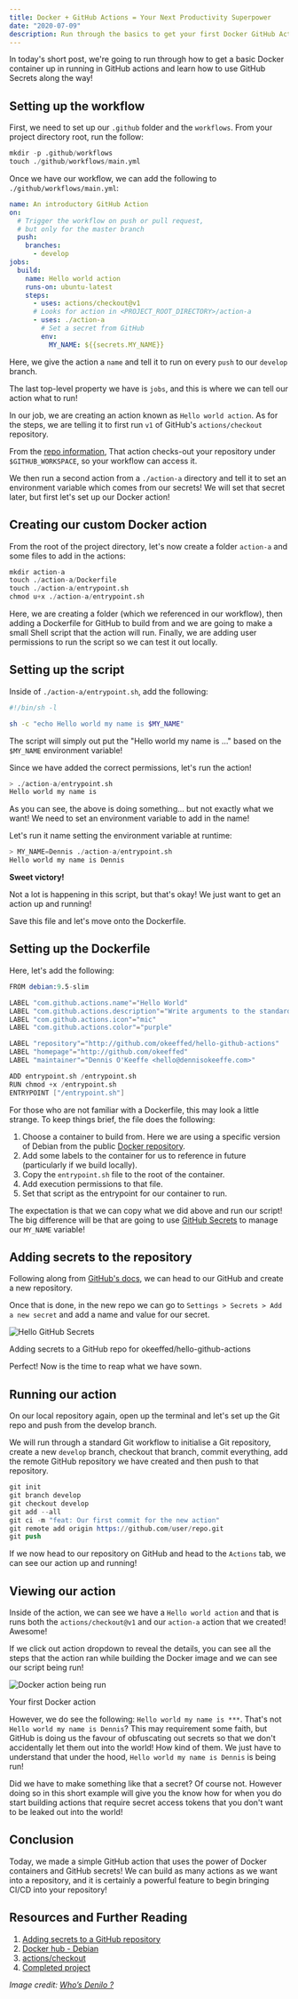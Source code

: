 ```yaml
---
title: Docker + GitHub Actions = Your Next Productivity Superpower
date: "2020-07-09"
description: Run through the basics to get your first Docker GitHub Action up and running
---
```


In today's short post, we're going to run through how to get a basic Docker container up in running in GitHub actions and learn how to use GitHub Secrets along the way!



## Setting up the workflow

First, we need to set up our `.github` folder and the `workflows`. From your project directory root, run the follow:

```s
mkdir -p .github/workflows
touch ./github/workflows/main.yml
```

Once we have our workflow, we can add the following to `./github/workflows/main.yml`:

```yml
name: An introductory GitHub Action
on:
  # Trigger the workflow on push or pull request,
  # but only for the master branch
  push:
    branches:
      - develop
jobs:
  build:
    name: Hello world action
    runs-on: ubuntu-latest
    steps:
      - uses: actions/checkout@v1
      # Looks for action in <PROJECT_ROOT_DIRECTORY>/action-a
      - uses: ./action-a
        # Set a secret from GitHub
        env:
          MY_NAME: ${{secrets.MY_NAME}}
```

Here, we give the action a `name` and tell it to run on every `push` to our `develop` branch.

The last top-level property we have is `jobs`, and this is where we can tell our action what to run!

In our job, we are creating an action known as `Hello world action`. As for the steps, we are telling it to first run `v1` of GitHub's `actions/checkout` repository.

From the [repo information](https://github.com/actions/checkout), That action checks-out your repository under `$GITHUB_WORKSPACE`, so your workflow can access it.

We then run a second action from a `./action-a` directory and tell it to set an environment variable which comes from our secrets! We will set that secret later, but first let's set up our Docker action!



## Creating our custom Docker action

From the root of the project directory, let's now create a folder `action-a` and some files to add in the actions:

```s
mkdir action-a
touch ./action-a/Dockerfile
touch ./action-a/entrypoint.sh
chmod u+x ./action-a/entrypoint.sh
```

Here, we are creating a folder (which we referenced in our workflow), then adding a Dockerfile for GitHub to build from and we are going to make a small Shell script that the action will run. Finally, we are adding user permissions to run the script so we can test it out locally.



## Setting up the script

Inside of `./action-a/entrypoint.sh`, add the following:

```sh
#!/bin/sh -l

sh -c "echo Hello world my name is $MY_NAME"
```

The script will simply out put the "Hello world my name is ..." based on the `$MY_NAME` environment variable!

Since we have added the correct permissions, let's run the action!

```s
> ./action-a/entrypoint.sh
Hello world my name is
```

As you can see, the above is doing something... but not exactly what we want! We need to set an environment variable to add in the name!

Let's run it name setting the environment variable at runtime:

```s
> MY_NAME=Dennis ./action-a/entrypoint.sh
Hello world my name is Dennis
```

**Sweet victory!**

Not a lot is happening in this script, but that's okay! We just want to get an action up and running!

Save this file and let's move onto the Dockerfile.



## Setting up the Dockerfile

Here, let's add the following:

```s
FROM debian:9.5-slim

LABEL "com.github.actions.name"="Hello World"
LABEL "com.github.actions.description"="Write arguments to the standard output"
LABEL "com.github.actions.icon"="mic"
LABEL "com.github.actions.color"="purple"

LABEL "repository"="http://github.com/okeeffed/hello-github-actions"
LABEL "homepage"="http://github.com/okeeffed"
LABEL "maintainer"="Dennis O'Keeffe <hello@dennisokeeffe.com>"

ADD entrypoint.sh /entrypoint.sh
RUN chmod +x /entrypoint.sh
ENTRYPOINT ["/entrypoint.sh"]
```

For those who are not familiar with a Dockerfile, this may look a little strange. To keep things brief, the file does the following:

1. Choose a container to build from. Here we are using a specific version of Debian from the public [Docker repository](https://hub.docker.com/_/debian).
2. Add some labels to the container for us to reference in future (particularly if we build locally).
3. Copy the `entrypoint.sh` file to the root of the container.
4. Add execution permissions to that file.
5. Set that script as the entrypoint for our container to run.

The expectation is that we can copy what we did above and run our script! The big difference will be that are going to use [GitHub Secrets](https://docs.github.com/en/actions/configuring-and-managing-workflows/creating-and-storing-encrypted-secrets#creating-encrypted-secrets-for-a-repository) to manage our `MY_NAME` variable!



## Adding secrets to the repository

Following along from [GitHub's docs](https://docs.github.com/en/actions/configuring-and-managing-workflows/creating-and-storing-encrypted-secrets#creating-encrypted-secrets-for-a-repository), we can head to our GitHub and create a new repository.

Once that is done, in the new repo we can go to `Settings > Secrets > Add a new secret` and add a name and value for our secret.

![Hello GitHub Secrets](../assets/2020-07-09-github-secret.png)

<figcaption>Adding secrets to a GitHub repo for okeeffed/hello-github-actions</figcaption>

Perfect! Now is the time to reap what we have sown.



## Running our action

On our local repository again, open up the terminal and let's set up the Git repo and push from the develop branch.

We will run through a standard Git workflow to initialise a Git repository, create a new `develop` branch, checkout that branch, commit everything, add the remote GitHub repository we have created and then push to that repository.

```s
git init
git branch develop
git checkout develop
git add --all
git ci -m "feat: Our first commit for the new action"
git remote add origin https://github.com/user/repo.git
git push
```

If we now head to our repository on GitHub and head to the `Actions` tab, we can see our action up and running!



## Viewing our action

Inside of the action, we can see we have a `Hello world action` and that is runs both the `actions/checkout@v1` and our `action-a` action that we created! Awesome!

If we click out action dropdown to reveal the details, you can see all the steps that the action ran while building the Docker image and we can see our script being run!

![Docker action being run](../assets/2020-07-09-your-first-docker-action.png)

<figcaption>Your first Docker action</figcaption>

However, we do see the following: `Hello world my name is ***`. That's not `Hello world my name is Dennis`? This may requirement some faith, but GitHub is doing us the favour of obfuscating out secrets so that we don't accidentally let them out into the world! How kind of them. We just have to understand that under the hood, `Hello world my name is Dennis` is being run!

Did we have to make something like that a secret? Of course not. However doing so in this short example will give you the know how for when you do start building actions that require secret access tokens that you don't want to be leaked out into the world!



## Conclusion

Today, we made a simple GitHub action that uses the power of Docker containers and GitHub secrets! We can build as many actions as we want into a repository, and it is certainly a powerful feature to begin bringing CI/CD into your repository!



## Resources and Further Reading

1. [Adding secrets to a GitHub repository](https://docs.github.com/en/actions/configuring-and-managing-workflows/creating-and-storing-encrypted-secrets#creating-encrypted-secrets-for-a-repository)
2. [Docker hub - Debian](https://hub.docker.com/_/debian)
3. [actions/checkout](https://github.com/actions/checkout)
4. [Completed project](okeeffed/hello-github-actions)

_Image credit: [Who’s Denilo ?](https://unsplash.com/@whoisdenilo)_
